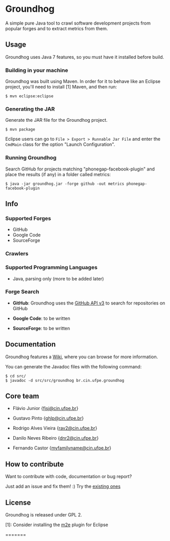 # Groundhog

A simple pure Java tool to crawl software development projects from popular forges and to extract metrics from them.

## Usage

Groundhog uses Java 7 features, so you must have it installed before build.

### Building in your machine

Groundhog was built using Maven. In order for it to behave like an Eclipse project, you'll need to install [1] Maven, and then run:

```
$ mvn eclipse:eclipse
```

### Generating the JAR

Generate the JAR file for the Groundhog project.

```
$ mvn package
```

Eclipse users can go to `File > Export > Runnable Jar File` and enter the `CmdMain` class for the option "Launch Configuration".

### Running Groundhog

Search GitHub for projects matching "phonegap-facebook-plugin" and place the results (if any) in a folder called metrics:

```shell
$ java -jar groundhog.jar -forge github -out metrics phonegap-facebook-plugin
```

## Info

### Supported Forges

* GitHub
* Google Code
* SourceForge

### Crawlers

### Supported Programming Languages

* Java, parsing only (more to be added later)

### Forge Search

* **GitHub**:
Groundhog uses the [GitHub API v3] to search for repositories on GitHub

* **Google Code**:
to be written

* **SourceForge**:
to be written

## Documentation

Groundhog features a [Wiki], where you can browse for more information.

You can generate the Javadoc files with the following command:

```
$ cd src/
$ javadoc -d src/src/groundhog br.cin.ufpe.groundhog
```

## Core team

* Flávio Junior {fjsj@cin.ufpe.br}

* Gustavo Pinto {ghlp@cin.ufpe.br}

* Rodrigo Alves Vieira {rav2@cin.ufpe.br}

* Danilo Neves Ribeiro {dnr2@cin.ufpe.br}
 
* Fernando Castor {myfamilyname@cin.ufpe.br}

## How to contribute

Want to contribute with code, documentation or bug report?

Just add an issue and fix them! :)
Try the [existing ones](https://github.com/spgroup/groundhog/issues)

## License

Groundhog is released under GPL 2.

[1]: Consider installing the [m2e] plugin for Eclipse

[GitHub API v3]: http://developer.github.com/
[m2e]: http://eclipse.org/m2e/
[Wiki]: https://github.com/spgroup/groundhog/wiki
=======
